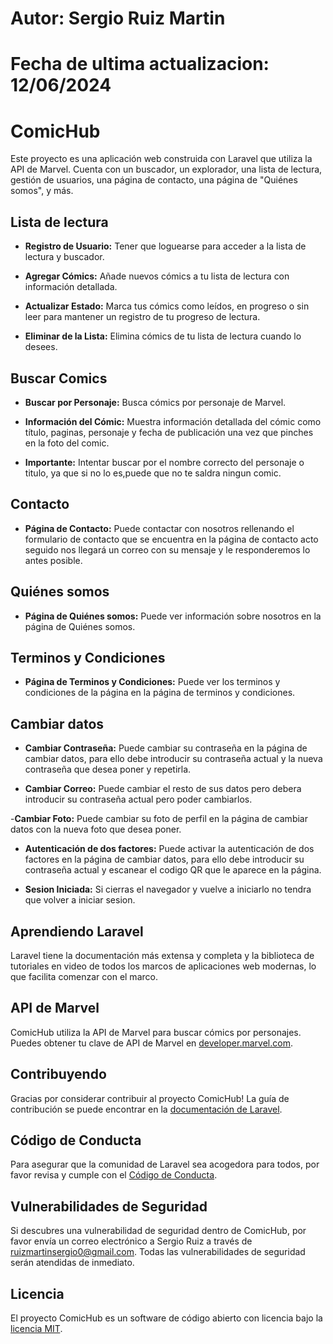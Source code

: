 # Autor: Sergio Ruiz Martin
# Fecha de ultima actualizacion: 12/06/2024

# ComicHub

Este proyecto es una aplicación web construida con Laravel que utiliza la API de Marvel. Cuenta con un buscador, un explorador, una lista de lectura, gestión de usuarios, una página de contacto, una página de "Quiénes somos", y más.

## Lista de lectura

- **Registro de Usuario:** Tener que loguearse para acceder a la lista de lectura y buscador.

- **Agregar Cómics:** Añade nuevos cómics a tu lista de lectura con información detallada.

- **Actualizar Estado:** Marca tus cómics como leídos, en progreso o sin leer para mantener un registro de tu progreso de lectura.

- **Eliminar de la Lista:** Elimina cómics de tu lista de lectura cuando lo desees.

## Buscar Comics

- **Buscar por Personaje:** Busca cómics por personaje de Marvel.

- **Información del Cómic:** Muestra información detallada del cómic como título, paginas, personaje y fecha de publicación una vez que pinches en la foto del comic.

- **Importante:** Intentar buscar por el nombre correcto del personaje o titulo, ya que si no lo es,puede que no te saldra ningun comic.


## Contacto

- **Página de Contacto:** Puede contactar con nosotros rellenando el formulario de contacto que se encuentra en la página de contacto acto seguido nos llegará un correo con su mensaje y le responderemos lo antes posible.

## Quiénes somos

- **Página de Quiénes somos:** Puede ver información sobre nosotros en la página de Quiénes somos.

## Terminos y Condiciones

- **Página de Terminos y Condiciones:** Puede ver los terminos y condiciones de la página en la página de terminos y condiciones.


## Cambiar datos

- **Cambiar Contraseña:** Puede cambiar su contraseña en la página de cambiar datos, para ello debe introducir su contraseña actual y la nueva contraseña que desea poner y repetirla.

- **Cambiar Correo:** Puede cambiar el resto de sus datos pero debera introducir su contraseña actual pero poder cambiarlos.

-**Cambiar Foto:** Puede cambiar su foto de perfil en la página de cambiar datos con la nueva foto que desea poner.

- **Autenticación de dos factores:** Puede activar la autenticación de dos factores en la página de cambiar datos, para ello debe introducir su contraseña actual y escanear el codigo QR que le aparece en la página.

- **Sesion Iniciada:** Si cierras el navegador y vuelve a iniciarlo no tendra que volver a iniciar sesion.

## Aprendiendo Laravel

Laravel tiene la documentación más extensa y completa y la biblioteca de tutoriales en video de todos los marcos de aplicaciones web modernas, lo que facilita comenzar con el marco.

## API de Marvel

ComicHub utiliza la API de Marvel para buscar cómics por personajes. Puedes obtener tu clave de API de Marvel en [developer.marvel.com](https://developer.marvel.com).

## Contribuyendo

Gracias por considerar contribuir al proyecto ComicHub! La guía de contribución se puede encontrar en la [documentación de Laravel](https://laravel.com/docs/contributions).

## Código de Conducta

Para asegurar que la comunidad de Laravel sea acogedora para todos, por favor revisa y cumple con el [Código de Conducta](https://laravel.com/docs/contributions#code-of-conduct).

## Vulnerabilidades de Seguridad

Si descubres una vulnerabilidad de seguridad dentro de ComicHub, por favor envía un correo electrónico a Sergio Ruiz a través de [ruizmartinsergio0@gmail.com](mailto:ruizmartinsergio0@gmail.com). Todas las vulnerabilidades de seguridad serán atendidas de inmediato.

## Licencia

El proyecto ComicHub es un software de código abierto con licencia bajo la [licencia MIT](https://opensource.org/licenses/MIT).
